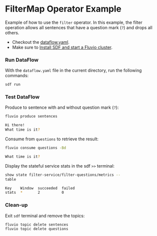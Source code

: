 # FilterMap Operator Example

Example of how to use the `filter` operator. In this example, the filter operation allows all sentences that have a question mark (`?`) and drops all others.

* Checkout the [dataflow.yaml](./dataflow.yaml).
* Make sure to [Install SDF and start a Fluvio cluster].

### Run DataFlow

With the `dataflow.yaml` file in the current directory, run the following commands:

```bash
sdf run
```

### Test DataFlow

Produce to sentence with and without question mark (`?`):

```bash
fluvio produce sentences
```

```bash
Hi there!
What time is it?
```

Consume from `questions` to retrieve the result:

```bash
fluvio consume questions -Bd
```

```bash
What time is it?
```

Display the stateful service stats in the sdf `>>` terminal:

```bash
show state filter-service/filter-questions/metrics --
table
```

```bash
Key    Window  succeeded  failed 
stats  *       2          0    
```

### Clean-up

Exit `sdf` terminal and remove the topics:

```bash
fluvio topic delete sentences
fluvio topic delete questions
```

[Install SDF and start a Fluvio cluster]: /README.MD#prerequisites
